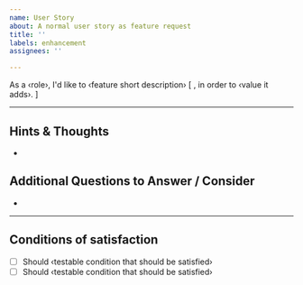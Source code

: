 ```yaml
---
name: User Story
about: A normal user story as feature request
title: ''
labels: enhancement
assignees: ''

---
```


As a ‹role›, I'd like to ‹feature short description› [ , in order to ‹value it adds›. ]

---

## Hints & Thoughts

-

## Additional Questions to Answer / Consider

-

---

## Conditions of satisfaction

- [ ] Should ‹testable condition that should be satisfied›
- [ ] Should ‹testable condition that should be satisfied›
